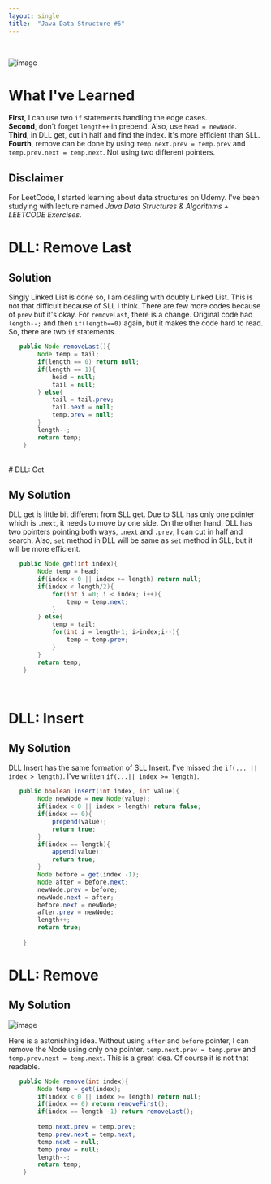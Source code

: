 ```yaml
---
layout: single
title:  "Java Data Structure #6"
---
```

<br>

![image](https://github.com/DutchVandaline/DutchVandaline.github.io/assets/142364450/b75c9826-3f3f-44ba-9d85-dc8eb7d3aba1)

# What I've Learned
**First**, I can use two `if` statements handling the edge cases.<br>
**Second**, don't forget `length++` in prepend. Also, use `head = newNode`.<br>
**Third**, in DLL get, cut in half and find the index. It's more efficient than SLL.<br>
**Fourth**, remove can be done by using `temp.next.prev = temp.prev` and `temp.prev.next = temp.next`. Not using two different pointers.<br>

## Disclaimer
 For LeetCode, I started learning about data structures on Udemy. I've been studying with lecture named *Java Data Structures & Algorithms + LEETCODE Exercises*. 

# DLL: Remove Last

## Solution

 Singly Linked List is done so, I am dealing with doubly Linked List. This is not that difficult because of SLL I think. There are few more codes because of `prev` but it's okay. For `removeLast`, there is a change. 
 Original code had `length--;` and then `if(length==0)` again, but it makes the code hard to read. So, there are two `if` statements.

```java
   public Node removeLast(){
	    Node temp = tail;
	    if(length == 0) return null;
	    if(length == 1){
	        head = null;
	        tail = null;
	    } else{
	        tail = tail.prev;
	        tail.next = null;
	        temp.prev = null;
	    }
	    length--;
	    return temp;
	}
```
<br>
# DLL: Get

## My Solution

DLL get is little bit different from SLL get. Due to SLL has only one pointer which is `.next`, it needs to move by one side. On the other hand, DLL has two pointers pointing both ways, `.next` and `.prev`, I can cut in half and search. Also, `set` method in DLL will be same as `set` method in SLL, but it will be more efficient.

```java
   public Node get(int index){
	    Node temp = head;
	    if(index < 0 || index >= length) return null;
	    if(index < length/2){
	        for(int i =0; i < index; i++){
	            temp = temp.next;
	        }
	    } else{
	        temp = tail;
	        for(int i = length-1; i>index;i--){
	            temp = temp.prev;
	        }
	    }
	    return temp;
	}
```
<br>

# DLL: Insert

## My Solution

DLL Insert has the same formation of SLL Insert. I've missed the `if(... || index > length)`. I've written `if(...|| index >= length)`. 

```java
   public boolean insert(int index, int value){
	    Node newNode = new Node(value);
	    if(index < 0 || index > length) return false;
	    if(index == 0){
	        prepend(value);
	        return true;
	    }
	    if(index == length){
	        append(value);
	        return true;
	    } 
	    Node before = get(index -1);
	    Node after = before.next;
	    newNode.prev = before;
	    newNode.next = after;
	    before.next = newNode;
	    after.prev = newNode;
	    length++;
	    return true;
	    
	}
```

# DLL: Remove

## My Solution

![image](https://github.com/DutchVandaline/DutchVandaline.github.io/assets/142364450/a1d8810c-c8bf-469f-b0a1-a38f94184749)

Here is a astonishing idea. Without using `after` and `before` pointer, I can remove the Node using only one pointer. `temp.next.prev = temp.prev` and `temp.prev.next = temp.next`. This is a great idea. Of course it is not that readable.

```java
   public Node remove(int index){
	    Node temp = get(index);
	    if(index < 0 || index >= length) return null;
	    if(index == 0) return removeFirst();
	    if(index == length -1) return removeLast();
	    
	    temp.next.prev = temp.prev;
	    temp.prev.next = temp.next;
	    temp.next = null;
	    temp.prev = null;
	    length--;
	    return temp;
	}
```

